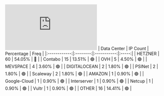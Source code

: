 ![Diagramm](https://github.com/obajay/StateSync-snapshots/blob/main/Projects/Dymension/1/README.md)
| Data Center | IP Count | Percentage | Freq |
|:------------:|:--------:|:-----------:|:-----:|
| HETZNER | 60 | 54.05% | 🔴 |
| Contabo | 15 | 13.51% | 🟢 |
| OVH | 5 | 4.50% | 🟢 |
| MEVSPACE | 4 | 3.60% | 🟢 |
| DIGITALOCEAN | 2 | 1.80% | 🟢 |
| PSINet | 2 | 1.80% | 🟢 |
| Scaleway | 2 | 1.80% | 🟢 |
| AMAZON | 1 | 0.90% | 🟢 |
| Google-Cloud | 1 | 0.90% | 🟢 |
| Interserver | 1 | 0.90% | 🟢 |
| Netcup | 1 | 0.90% | 🟢 |
| Vultr | 1 | 0.90% | 🟢 |
| OTHER | 16 | 14.41% | 🟢 |